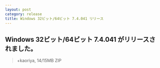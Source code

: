 ```yaml
---
layout: post
category: release
title: Windows 32ビット/64ビット 7.4.041 リリース
---
```

## Windows 32ビット/64ビット 7.4.041 がリリースされました。

> +kaoriya, 14/15MB ZIP
